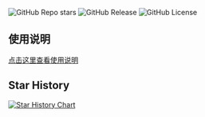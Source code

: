 ![GitHub Repo stars](https://img.shields.io/github/stars/optsimauth/ToDoList)
![GitHub Release](https://img.shields.io/github/v/release/optsimauth/ToDoList)
![GitHub License](https://img.shields.io/github/license/optsimauth/ToDoList)

## 使用说明
[点击这里查看使用说明](https://optsimauth.github.io/p/todolist%E4%BD%BF%E7%94%A8%E6%96%B9%E6%B3%95/)



## Star History

<a href="https://star-history.com/#">
 <picture>
   <source media="(prefers-color-scheme: dark)" srcset="https://api.star-history.com/svg?repos=optsimauth/ToDoList&type=Date&theme=dark" />
   <source media="(prefers-color-scheme: light)" srcset="https://api.star-history.com/svg?repos=optsimauth/ToDoList&type=Date" />
   <img alt="Star History Chart" src="https://api.star-history.com/svg?repos=optsimauth/ToDoList&type=Date" />
 </picture>
</a>
